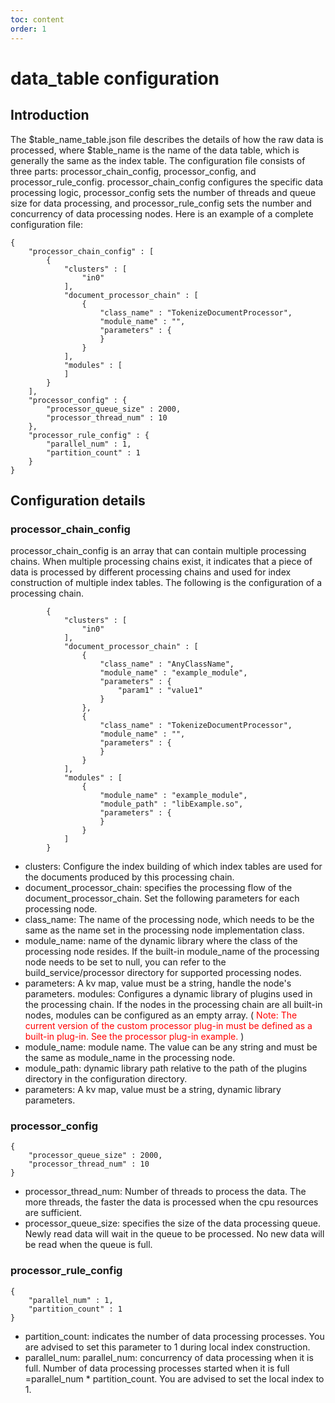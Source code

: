 ```yaml
---
toc: content
order: 1
---
```

# data_table configuration
## Introduction
The $table_name_table.json file describes the details of how the raw data is processed, where $table_name is the name of the data table, which is generally the same as the index table. The configuration file consists of three parts: processor_chain_config, processor_config, and processor_rule_config. processor_chain_config configures the specific data processing logic, processor_config sets the number of threads and queue size for data processing, and processor_rule_config sets the number and concurrency of data processing nodes. Here is an example of a complete configuration file:
```
{
    "processor_chain_config" : [
        {
            "clusters" : [
                "in0"
            ],
            "document_processor_chain" : [
                {
                    "class_name" : "TokenizeDocumentProcessor",
                    "module_name" : "",
                    "parameters" : {
                    }
                }
            ],
            "modules" : [
            ]
        }
    ],
    "processor_config" : {
        "processor_queue_size" : 2000,
        "processor_thread_num" : 10
    },
    "processor_rule_config" : {
        "parallel_num" : 1,
        "partition_count" : 1
    }
}
```
## Configuration details
### processor_chain_config
processor_chain_config is an array that can contain multiple processing chains. When multiple processing chains exist, it indicates that a piece of data is processed by different processing chains and used for index construction of multiple index tables. The following is the configuration of a processing chain.
```
        {
            "clusters" : [
                "in0"
            ],
            "document_processor_chain" : [
                {
                    "class_name" : "AnyClassName",
                    "module_name" : "example_module",
                    "parameters" : {
                        "param1" : "value1"
                    }
                },
                {
                    "class_name" : "TokenizeDocumentProcessor",
                    "module_name" : "",
                    "parameters" : {
                    }
                }
            ],
            "modules" : [
                {   
                    "module_name" : "example_module",
                    "module_path" : "libExample.so",
                    "parameters" : {
                    }
                }
            ]
        }
```
* clusters: Configure the index building of which index tables are used for the documents produced by this processing chain.
* document_processor_chain: specifies the processing flow of the document_processor_chain. Set the following parameters for each processing node.
* class_name: The name of the processing node, which needs to be the same as the name set in the processing node implementation class.
* module_name: name of the dynamic library where the class of the processing node resides. If the built-in module_name of the processing node needs to be set to null, you can refer to the build_service/processor directory for supported processing nodes.
* parameters: A kv map, value must be a string, handle the node's parameters.
modules: Configures a dynamic library of plugins used in the processing chain. If the nodes in the processing chain are all built-in nodes, modules can be configured as an empty array. (<font color="red"> Note: The current version of the custom processor plug-in must be defined as a built-in plug-in. See the processor plug-in example. </font>)
* module_name: module name. The value can be any string and must be the same as module_name in the processing node.
* module_path: dynamic library path relative to the path of the plugins directory in the configuration directory.
* parameters: A kv map, value must be a string, dynamic library parameters.

### processor_config
```
{
    "processor_queue_size" : 2000,
    "processor_thread_num" : 10
}
```
* processor_thread_num: Number of threads to process the data. The more threads, the faster the data is processed when the cpu resources are sufficient.
* processor_queue_size: specifies the size of the data processing queue. Newly read data will wait in the queue to be processed. No new data will be read when the queue is full.

### processor_rule_config
```
{
    "parallel_num" : 1,
    "partition_count" : 1
}
```
* partition_count: indicates the number of data processing processes. You are advised to set this parameter to 1 during local index construction.
* parallel_num: parallel_num: concurrency of data processing when it is full. Number of data processing processes started when it is full =parallel_num * partition_count. You are advised to set the local index to 1.